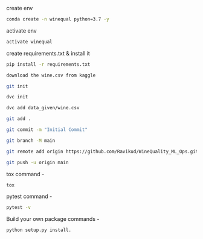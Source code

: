 create env
```bash
conda create -n winequal python=3.7 -y
```
activate env
```bash
activate winequal
```
create requirements.txt & install it
```bash
pip install -r requirements.txt
```
```bash
download the wine.csv from kaggle
```
```bash
git init
```
```bash
dvc init
```
```bash
dvc add data_given/wine.csv
```
```bash
git add .
```
```bash
git commit -m "Initial Commit"
```
```bash
git branch -M main
```
```bash
git remote add origin https://github.com/Ravikud/WineQuality_ML_Ops.git
```
```bash
git push -u origin main
```
tox command -
```bash
tox
```
pytest command -
```bash
pytest -v
```
Build your own package commands -
```bash
python setup.py install.
```
